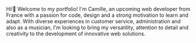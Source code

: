 
Hi!👋 Welcome to my portfolio! I'm Camille, an upcoming web developer from France with a passion for code, design and a strong motivation to learn and adapt. With diverse experiences in customer service, administration and also as a musician, I'm looking to bring my versatility, attention to detail and creativity to the development of innovative web solutions.  

<!--
**CamilleLem/CamilleLem** is a ✨ _special_ ✨ repository because its `README.md` (this file) appears on your GitHub profile.

Here are some ideas to get you started:

- 🔭 I’m currently working on ...
- 🌱 I’m currently learning ...
- 👯 I’m looking to collaborate on ...
- 🤔 I’m looking for help with ...
- 💬 Ask me about ...
- 📫 How to reach me: ...
- 😄 Pronouns: ...
- ⚡ Fun fact: ...
-->
